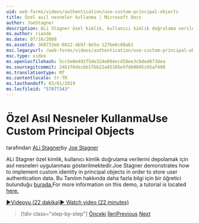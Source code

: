 ```yaml
---
uid: web-forms/videos/authentication/use-custom-principal-objects
title: Özel asıl nesneler kullanma | Microsoft Docs
author: JoeStagner
description: ALi Stagner özel kimlik, kullanıcı kimlik doğrulama verilerini depolamak için asıl nesneleri uygulanması gösterilmektedir. Bu Tanıtım hakkında daha fazla bilgi...
ms.author: riande
ms.date: 07/16/2008
ms.assetid: 368733eb-0822-4b97-8e5a-127be6c88a61
msc.legacyurl: /web-forms/videos/authentication/use-custom-principal-objects
msc.type: video
ms.openlocfilehash: 5cc5e0e492f5de324e094ecd58ee3cbded873dea
ms.sourcegitcommit: 24b1f6decbb17bb22a45166e5fdb0845c65af498
ms.translationtype: MT
ms.contentlocale: tr-TR
ms.lasthandoff: 03/01/2019
ms.locfileid: "57077343"
---
```

<a name="use-custom-principal-objects"></a><span data-ttu-id="3d45f-104">Özel Asıl Nesneler Kullanma</span><span class="sxs-lookup"><span data-stu-id="3d45f-104">Use Custom Principal Objects</span></span>
====================
<span data-ttu-id="3d45f-105">tarafından [ALi Stagner](https://github.com/JoeStagner)</span><span class="sxs-lookup"><span data-stu-id="3d45f-105">by [Joe Stagner](https://github.com/JoeStagner)</span></span>

<span data-ttu-id="3d45f-106">ALi Stagner özel kimlik, kullanıcı kimlik doğrulama verilerini depolamak için asıl nesneleri uygulanması gösterilmektedir.</span><span class="sxs-lookup"><span data-stu-id="3d45f-106">Joe Stagner demonstrates how to implement custom identity in principal objects in order to store user authentication data.</span></span> <span data-ttu-id="3d45f-107">Bu Tanıtım hakkında daha fazla bilgi için bir öğretici bulunduğu [burada.](../../overview/older-versions-security/introduction/forms-authentication-configuration-and-advanced-topics-vb.md)</span><span class="sxs-lookup"><span data-stu-id="3d45f-107">For more information on this demo, a tutorial is located [here.](../../overview/older-versions-security/introduction/forms-authentication-configuration-and-advanced-topics-vb.md)</span></span>

[<span data-ttu-id="3d45f-108">&#9654;Videoyu (22 dakika)</span><span class="sxs-lookup"><span data-stu-id="3d45f-108">&#9654; Watch video (22 minutes)</span></span>](https://channel9.msdn.com/Blogs/ASP-NET-Site-Videos/use-custom-principal-objects)

> [!div class="step-by-step"]
> <span data-ttu-id="3d45f-109">[Önceki](add-custom-data-to-the-authentication-method.md)
> [İleri](understanding-aspnet-memberships.md)</span><span class="sxs-lookup"><span data-stu-id="3d45f-109">[Previous](add-custom-data-to-the-authentication-method.md)
[Next](understanding-aspnet-memberships.md)</span></span>
